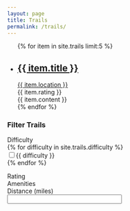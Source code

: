 ```yaml
---
layout: page
title: Trails
permalink: /trails/
---
```


<div class="clearfix">
  <div id="map-all"></div>
  <script src='https://api.mapbox.com/mapbox.js/v2.2.3/mapbox.js'></script>
  <link href='https://api.mapbox.com/mapbox.js/v2.2.3/mapbox.css' rel='stylesheet' />
  <script>
      L.mapbox.accessToken = 'pk.eyJ1IjoidmFyaWFudHN0dWRpb3N0ZWFtIiwiYSI6IkJOeWd1dWMifQ.EpahpXGBtmn_3IROFYRS5w';
      var map = L.mapbox.map('map-all', 'mapbox.streets').setView([40.120231, -105.202415], 9);
      {% for item in site.trails %}
        var marker = L.marker([{{ item.latitude }}, {{ item.longitude }}]).addTo(map);
      {% endfor %}
      map.scrollWheelZoom.disable();
  </script>
  <ul class="trails">
    {% for item in site.trails limit:5 %}
      <li itemscope class="trail-item">
        <a href="{{ item.permalink }}"><h2 class="trail-name">{{ item.title }}</h2></a>
        <!-- Needs to link to map functions -->
        <a href="{{ item.permalink }}"><div class="location">{{ item.location }}</div></a>
        <div class="rating">{{ item.rating }}</div>
        <div class="description">{{ item.content }}</div>
      </li>
    {% endfor %}
  </ul>
  <div class="trail-filter">
  	<h3>Filter Trails</h3>
  	<div class="filter-section">
  		<div>Difficulty</div>
      <form action="">
        {% for difficulty in site.trails.difficulty %}
          <div class="form-item form-type-bef-checkbox">
            <input type="checkbox" name="difficulty" value="{{ difficulty }}">{{ difficulty }}
          </div>
        {% endfor %}
      </form>
    </div>
  	<div class="filter-section">
  		<div>Rating</div>
      <!-- Needs on / off options-->
      <div class="star-icon"></div>
      <div class="star-icon"></div>
      <div class="star-icon"></div>
      <div class="star-icon"></div>
      <div class="star-icon"></div>
    </div>
  	<div class="filter-section">
  		<div>Amenities</div>
      <!-- -->
    </div>
  	<div class="filter-section">
  		<div>Distance (miles)</div>
      <input type="text" id="edit-field-distance-miles-value" name="field_distance_miles_value" value="" size="30" maxlength="128" class="form-text">
    </div>
  </div>
</div>